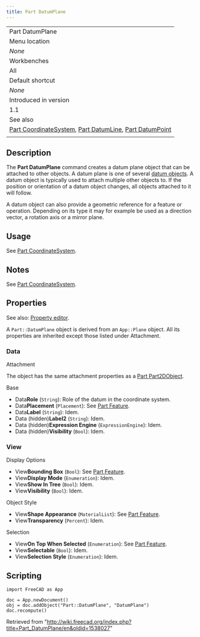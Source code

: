```yaml
---
title: Part DatumPlane
---
```

|  |
| --- |
| Part DatumPlane |
| Menu location |
| *None* |
| Workbenches |
| All |
| Default shortcut |
| *None* |
| Introduced in version |
| 1.1 |
| See also |
| [Part CoordinateSystem](/Part_CoordinateSystem "Part CoordinateSystem"), [Part DatumLine](/Part_DatumLine "Part DatumLine"), [Part DatumPoint](/Part_DatumPoint "Part DatumPoint") |
|  |

## Description

The **Part DatumPlane** command creates a datum plane object that can be attached to other objects. A datum plane is one of several [datum objects](/Std_Base#Part_Datums "Std Base"). A datum object is typically used to attach multiple other objects to. If the position or orientation of a datum object changes, all objects attached to it will follow.

A datum object can also provide a geometric reference for a feature or operation. Depending on its type it may for example be used as a direction vector, a rotation axis or a mirror plane.

## Usage

See [Part CoordinateSystem](/Part_CoordinateSystem#Usage "Part CoordinateSystem").

## Notes

See [Part CoordinateSystem](/Part_CoordinateSystem#Notes "Part CoordinateSystem").

## Properties

See also: [Property editor](/Property_editor "Property editor").

A `Part::DatumPlane` object is derived from an `App::Plane` object. All its properties are inherited except those listed under Attachment.

### Data

Attachment

The object has the same attachment properties as a [Part Part2DObject](/Part_Part2DObject#Data "Part Part2DObject").

Base

* Data**Role** (`String`): Role of the datum in the coordinate system.
* Data**Placement** (`Placement`): See [Part Feature](/Part_Feature#Data "Part Feature").
* Data**Label** (`String`): Idem.
* Data (hidden)**Label2** (`String`): Idem.
* Data (hidden)**Expression Engine** (`ExpressionEngine`): Idem.
* Data (hidden)**Visibility** (`Bool`): Idem.

### View

Display Options

* View**Bounding Box** (`Bool`): See [Part Feature](/Part_Feature#View "Part Feature").
* View**Display Mode** (`Enumeration`): Idem.
* View**Show In Tree** (`Bool`): Idem.
* View**Visibility** (`Bool`): Idem.

Object Style

* View**Shape Appearance** (`MaterialList`): See [Part Feature](/Part_Feature#View "Part Feature").
* View**Transparency** (`Percent`): Idem.

Selection

* View**On Top When Selected** (`Enumeration`): See [Part Feature](/Part_Feature#View "Part Feature").
* View**Selectable** (`Bool`): Idem.
* View**Selection Style** (`Enumeration`): Idem.

## Scripting

```
import FreeCAD as App

doc = App.newDocument()
obj = doc.addObject("Part::DatumPlane", "DatumPlane")
doc.recompute()

```

Retrieved from "<http://wiki.freecad.org/index.php?title=Part_DatumPlane/en&oldid=1538027>"